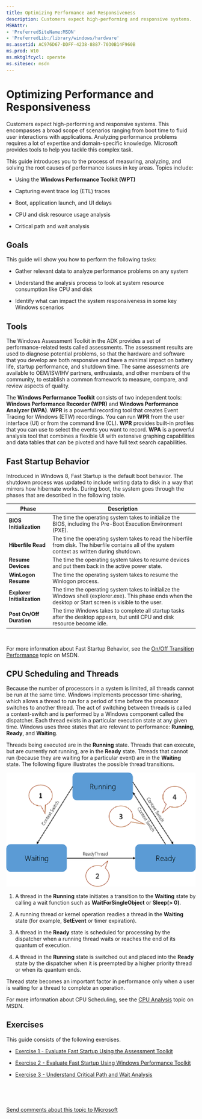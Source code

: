 ```yaml
---
title: Optimizing Performance and Responsiveness
description: Customers expect high-performing and responsive systems.
MSHAttr:
- 'PreferredSiteName:MSDN'
- 'PreferredLib:/library/windows/hardware'
ms.assetid: AC976D67-DDFF-4238-8887-7030B14F960B
ms.prod: W10
ms.mktglfcycl: operate
ms.sitesec: msdn
---
```


# Optimizing Performance and Responsiveness


Customers expect high-performing and responsive systems. This encompasses a broad scope of scenarios ranging from boot time to fluid user interactions with applications. Analyzing performance problems requires a lot of expertise and domain-specific knowledge. Microsoft provides tools to help you tackle this complex task.

This guide introduces you to the process of measuring, analyzing, and solving the root causes of performance issues in key areas. Topics include:

-   Using the **Windows Performance Toolkit (WPT)**

-   Capturing event trace log (ETL) traces

-   Boot, application launch, and UI delays

-   CPU and disk resource usage analysis

-   Critical path and wait analysis

## Goals


This guide will show you how to perform the following tasks:

-   Gather relevant data to analyze performance problems on any system

-   Understand the analysis process to look at system resource consumption like CPU and disk

-   Identify what can impact the system responsiveness in some key Windows scenarios

## Tools


The Windows Assessment Toolkit in the ADK provides a set of performance-related tests called assessments. The assessment results are used to diagnose potential problems, so that the hardware and software that you develop are both responsive and have a minimal impact on battery life, startup performance, and shutdown time. The same assessments are available to OEM/ISV/IHV partners, enthusiasts, and other members of the community, to establish a common framework to measure, compare, and review aspects of quality.

The **Windows Performance Toolkit** consists of two independent tools: **Windows Performance Recorder (WPR)** and **Windows Performance Analyzer (WPA)**. **WPR** is a powerful recording tool that creates Event Tracing for Windows (ETW) recordings. You can run **WPR** from the user interface (UI) or from the command line (CL). **WPR** provides built-in profiles that you can use to select the events you want to record. **WPA** is a powerful analysis tool that combines a flexible UI with extensive graphing capabilities and data tables that can be pivoted and have full text search capabilities.

## Fast Startup Behavior


Introduced in Windows 8, Fast Startup is the default boot behavior. The shutdown process was updated to include writing data to disk in a way that mirrors how hibernate works. During boot, the system goes through the phases that are described in the following table.

| Phase                       | Description                                                                                                                                                  |
|-----------------------------|--------------------------------------------------------------------------------------------------------------------------------------------------------------|
| **BIOS Initialization**     | The time the operating system takes to initialize the BIOS, including the Pre-Boot Execution Environment (PXE).                                              |
| **Hiberfile Read**          | The time the operating system takes to read the hiberfile from disk. The hiberfile contains all of the system context as written during shutdown.            |
| **Resume Devices**          | The time the operating system takes to resume devices and put them back in the active power state.                                                           |
| **WinLogon Resume**         | The time the operating system takes to resume the Winlogon process.                                                                                          |
| **Explorer Initialization** | The time the operating system takes to initialize the Windows shell (explorer.exe). This phase ends when the desktop or Start screen is visible to the user. |
| **Post On/Off Duration**    | The time Windows takes to complete all startup tasks after the desktop appears, but until CPU and disk resource become idle.                                 |

 

For more information about Fast Startup Behavior, see the [On/Off Transition Performance](http://go.microsoft.com/fwlink/p/?linkid=619168) topic on MSDN.

## CPU Scheduling and Threads


Because the number of processors in a system is limited, all threads cannot be run at the same time. Windows implements processor time-sharing, which allows a thread to run for a period of time before the processor switches to another thread. The act of switching between threads is called a context-switch and is performed by a Windows component called the dispatcher. Each thread exists in a particular execution state at any given time. Windows uses three states that are relevant to performance: **Running**, **Ready**, and **Waiting**.

Threads being executed are in the **Running** state. Threads that can execute, but are currently not running, are in the **Ready** state. Threads that cannot run (because they are waiting for a particular event) are in the **Waiting** state. The following figure illustrates the possible thread transitions.

![](images/optimizingperformancelab1.png)

1.  A thread in the **Running** state initiates a transition to the **Waiting** state by calling a wait function such as **WaitForSingleObject** or **Sleep(&gt; 0)**.

2.  A running thread or kernel operation readies a thread in the **Waiting** state (for example, **SetEvent** or timer expiration).

3.  A thread in the **Ready** state is scheduled for processing by the dispatcher when a running thread waits or reaches the end of its quantum of execution.

4.  A thread in the **Running** state is switched out and placed into the **Ready** state by the dispatcher when it is preempted by a higher priority thread or when its quantum ends.

Thread state becomes an important factor in performance only when a user is waiting for a thread to complete an operation.

For more information about CPU Scheduling, see the [CPU Analysis](http://go.microsoft.com/fwlink/p/?linkid=619178) topic on MSDN.

## Exercises


This guide consists of the following exercises.

-   [Exercise 1 - Evaluate Fast Startup Using the Assessment Toolkit](optimizing-performance-and-responsiveness-exercise-1.md)

-   [Exercise 2 - Evaluate Fast Startup Using Windows Performance Toolkit](optimizing-performance-and-responsiveness-exercise-2.md)

-   [Exercise 3 - Understand Critical Path and Wait Analysis](optimizing-performance-and-responsiveness-exercise-3.md)

 

 

[Send comments about this topic to Microsoft](mailto:wsddocfb@microsoft.com?subject=Documentation%20feedback%20%5Bp_wpt\p_wpt%5D:%20Optimizing%20Performance%20and%20Responsiveness%20%20RELEASE:%20%285/3/2016%29&body=%0A%0APRIVACY%20STATEMENT%0A%0AWe%20use%20your%20feedback%20to%20improve%20the%20documentation.%20We%20don't%20use%20your%20email%20address%20for%20any%20other%20purpose,%20and%20we'll%20remove%20your%20email%20address%20from%20our%20system%20after%20the%20issue%20that%20you're%20reporting%20is%20fixed.%20While%20we're%20working%20to%20fix%20this%20issue,%20we%20might%20send%20you%20an%20email%20message%20to%20ask%20for%20more%20info.%20Later,%20we%20might%20also%20send%20you%20an%20email%20message%20to%20let%20you%20know%20that%20we've%20addressed%20your%20feedback.%0A%0AFor%20more%20info%20about%20Microsoft's%20privacy%20policy,%20see%20http://privacy.microsoft.com/default.aspx. "Send comments about this topic to Microsoft")




